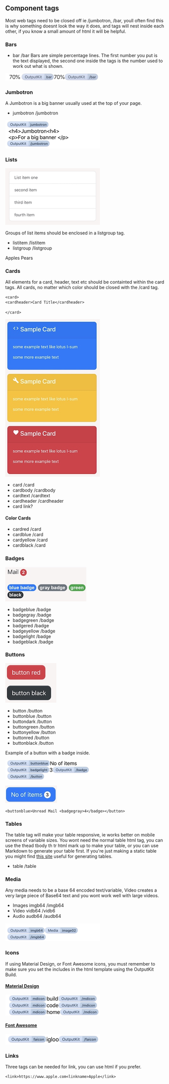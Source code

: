 ## Component tags
Most web tags need to be closed off ie /jumbotron, /bar, youll often find this is why something doesnt look the way it does, and tags will nest inside each other, if you know a small amount of html it will be helpful.




### Bars
- bar /bar
Bars are simple percentage lines. The first number you put is the text displayed, the second one inside the tags is the number used to work out what is shown.

![](https://github.com/nturpin0/OutputKit/raw/master/Images/IMG_0832.jpg)

### Jumbotron
A Jumbotron is a big banner usually used at the top of your page.
- jumbotron    /jumbotron

![](https://github.com/nturpin0/OutputKit/raw/master/Images/IMG_0827.png)

### Lists

![](https://github.com/nturpin0/OutputKit/raw/master/Images/IMG_0839.jpg)

Groups of list items should be enclosed in a listgroup tag.
- listitem    /listitem
- listgroup   /listgroup


<listgroup>
  <listitem>Apples</listitem>
  <listitem>Pears</listitem>
</listgroup>


### Cards
All elements for a card, header, text etc should be containted within the card tags. All cards, no matter which color should be closed with the /card tag.


```
<card>
<cardheader>Card Title</cardheader>

</card>
```

![](https://github.com/nturpin0/OutputKit/raw/master/Images/Cards.jpg)

- card      /card  
- cardbody   /cardbody
- cardtext   /cardtext
- cardheader   /cardheader
- card link?

#### Color Cards
- cardred /card
- cardblue /card
- cardyellow /card
- cardblack /card


### Badges
![](https://github.com/nturpin0/OutputKit/raw/master/Images/Badges.jpg)

- badgeblue    /badge
- badgegray     /badge
- badgegreen   /badge
- badgered      /badge
- badgeyellow    /badge
- badgelight     /badge
- badgeblack    /badge


### Buttons
![](https://github.com/nturpin0/OutputKit/raw/master/Images/Buttons.jpg)

- button /button
- buttonblue  /button
- buttondark     /button
- buttongreen  /button
- buttonyellow    /button
- buttonred    /button 
- buttonblack  /button

Example of a button with a badge inside.

![](https://github.com/nturpin0/OutputKit/raw/master/Images/IMG_0828.png)

![](https://github.com/nturpin0/OutputKit/raw/master/Images/IMG_0836%202.jpg)


```
<buttonblue>Unread Mail <badgegray>4</badge></button>
```

### Tables
The table tag will make your table responsive, ie works better on mobile screens of variable sizes. You wont need the normal table html tag, you can use the thead tbody th tr html mark up to make your table, or you can use Markdown to generate your table first. If you're just making a static table you might find [this site](https://www.tablesgenerator.com/html_tables) useful for generating tables. 

- table    /table


### Media
Any media needs to be a base 64 encoded text/variable, Video creates a very large piece of Base64 text and you wont work well with large videos.

- Images imgb64  /imgb64
- Video vidb64  /vidb6
- Audio audb64  /audb64

![](https://github.com/nturpin0/OutputKit/raw/master/Images/IMG_0829.png)


### Icons
If using Material Design, or Font Awesome icons, you must remember to make sure you set the includes in the html template using the OutputKit Build.

#### [Material Design](https://material.io/tools/icons/)

![](https://github.com/nturpin0/OutputKit/raw/master/Images/IMG_0830.png)

#### [Font Awesome](https://fontawesome.com)

![](https://github.com/nturpin0/OutputKit/raw/master/Images/IMG_0831.png)


### Links
Three tags can be needed for link, you can use html if you prefer.
```
<link>https://www.apple.com<linkname>Apple</link>
```

